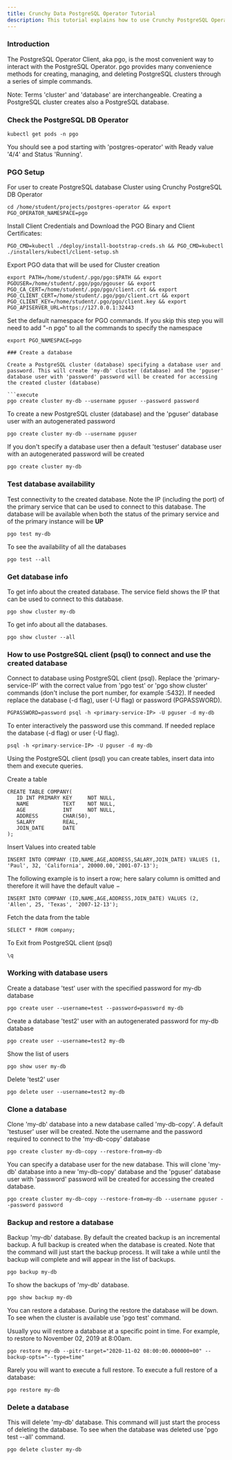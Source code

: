 ```yaml
---
title: Crunchy Data PostgreSQL Operator Tutorial
description: This tutorial explains how to use Crunchy PostgreSQL Operator (PGO)
---
```


### Introduction

The PostgreSQL Operator Client, aka pgo, is the most convenient way to interact with the PostgreSQL Operator. pgo provides many convenience methods for creating, managing, and deleting PostgreSQL clusters through a series of simple commands.

Note: Terms 'cluster' and 'database' are interchangeable. Creating a PostgreSQL cluster creates also a PostgreSQL database.

### Check the PostgreSQL DB Operator 

```execute
kubectl get pods -n pgo
```

You should see a pod starting with 'postgres-operator' with Ready value '4/4' and Status 'Running'.

### PGO Setup

For user to create PostgreSQL database Cluster using Crunchy PostgreSQL DB Operator

```execute
cd /home/student/projects/postgres-operator && export PGO_OPERATOR_NAMESPACE=pgo 
```

Install Client Credentials and Download the PGO Binary and Client Certificates:

```execute
PGO_CMD=kubectl ./deploy/install-bootstrap-creds.sh && PGO_CMD=kubectl ./installers/kubectl/client-setup.sh
```

Export PGO data that will be used for Cluster creation

```execute
export PATH=/home/student/.pgo/pgo:$PATH && export PGOUSER=/home/student/.pgo/pgo/pgouser && export PGO_CA_CERT=/home/student/.pgo/pgo/client.crt && export PGO_CLIENT_CERT=/home/student/.pgo/pgo/client.crt && export PGO_CLIENT_KEY=/home/student/.pgo/pgo/client.key && export PGO_APISERVER_URL=https://127.0.0.1:32443
```

Set the default namespace for PGO commands. If you skip this step you will need to add "-n pgo" to all the commands to specify the namespace

```execute
export PGO_NAMESPACE=pgo

### Create a database

Create a PostgreSQL cluster (database) specifying a database user and password. This will create 'my-db' cluster (database) and the 'pguser' database user with 'password' password will be created for accessing the created cluster (database)

```execute
pgo create cluster my-db --username pguser --password password
```

To create a new PostgreSQL cluster (database) and the 'pguser' database user with an autogenerated password
```execute
pgo create cluster my-db --username pguser
```

If you don't specify a database user then a default 'testuser' database user with an autogenerated password will be created
```execute
pgo create cluster my-db
```

### Test database availability

Test connectivity to the created database. Note the IP (including the port) of the primary service that can be used to connect to this database.
The database will be available when both the status of the primary service and of the primary instance will be **UP** 
```execute
pgo test my-db
```

To see the availability of all the databases
```execute
pgo test --all
```

### Get database info

To get info about the created database. The service field shows the IP that can be used to connect to this database.
```execute
pgo show cluster my-db
```

To get info about all the databases.
```execute
pgo show cluster --all
```

### How to use PostgreSQL client (psql) to connect and use the created database

Connect to database using PostgreSQL client (psql). Replace the 'primary-service-IP' with the correct value from 
'pgo test' or 'pgo show cluster' commands (don't incluse the port number, for example :5432).
If needed replace the database (-d flag), user (-U flag) or password (PGPASSWORD).
```execute
PGPASSWORD=password psql -h <primary-service-IP> -U pguser -d my-db
```

To enter interactively the password use this command. If needed replace the database (-d flag) or user (-U flag).
```execute
psql -h <primary-service-IP> -U pguser -d my-db
```

Using the PostgreSQL client (psql) you can create tables, insert data into them and execute queries.

Create a table
```execute
CREATE TABLE COMPANY(
   ID INT PRIMARY KEY     NOT NULL,
   NAME           TEXT    NOT NULL,
   AGE            INT     NOT NULL,
   ADDRESS        CHAR(50),
   SALARY         REAL,
   JOIN_DATE	  DATE
);
```

Insert Values into created table

```execute
INSERT INTO COMPANY (ID,NAME,AGE,ADDRESS,SALARY,JOIN_DATE) VALUES (1, 'Paul', 32, 'California', 20000.00,'2001-07-13');
```
The following example is to insert a row; here salary column is omitted and therefore it will have the default value −
```execute
INSERT INTO COMPANY (ID,NAME,AGE,ADDRESS,JOIN_DATE) VALUES (2, 'Allen', 25, 'Texas', '2007-12-13');
```

Fetch the data from the table

```execute
SELECT * FROM company;
```

To Exit from PostgreSQL client (psql)

```execute
\q
```

### Working with database users

Create a database 'test' user with the specified password for my-db database

```execute
pgo create user --username=test --password=password my-db
```

Create a database 'test2' user with an autogenerated password for my-db database

```execute
pgo create user --username=test2 my-db
```

Show the list of users
```execute
pgo show user my-db
```

Delete 'test2' user
```execute
pgo delete user --username=test2 my-db
```

### Clone a database

Clone 'my-db' database into a new database called 'my-db-copy'. A default 'testuser' user will be created. Note the username and the password required to connect to the 'my-db-copy' database

```execute
pgo create cluster my-db-copy --restore-from=my-db 
```

You can specify a database user for the new database. This will clone 'my-db' database into a new 'my-db-copy' database and the 'pguser' database user with 'password' password will be created for accessing the created database.
```execute
pgo create cluster my-db-copy --restore-from=my-db --username pguser --password password
```

### Backup and restore a database

Backup 'my-db' database. By default the created backup is an incremental backup. A full backup is created when the database is created.
Note that the command will just start the backup process. It will take a while until the backup will complete and will appear in the list of backups.

```execute
pgo backup my-db
```

To show the backups of 'my-db' database.
```execute
pgo show backup my-db
```

You can restore a database. During the restore the database will be down. To see when the cluster is available use 'pgo test' command.

Usually you will restore a database at a specific point in time. For example, to restore to November 02, 2019 at 8:00am.
```execute
pgo restore my-db --pitr-target="2020-11-02 08:00:00.000000+00" --backup-opts="--type=time"
```

Rarely you will want to execute a full restore. To execute a full restore of a database: 
```execute
pgo restore my-db
```

### Delete a database

This will delete 'my-db' database. This command will just start the process of deleting the database.
To see when the database was deleted use 'pgo test --all' command.

```execute
pgo delete cluster my-db
```

